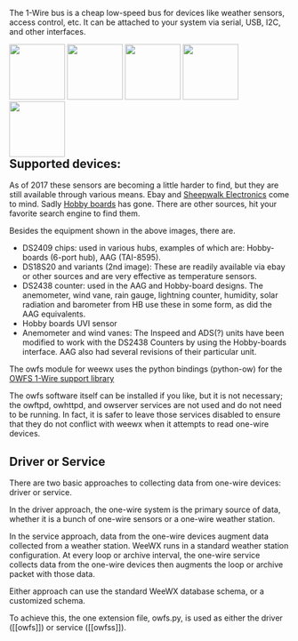 The 1-Wire bus is a cheap low-speed bus for devices like weather sensors, access control, etc. It can be attached to your system via serial, USB, I2C, and other interfaces.

<div style="float:right">
<img src="http://weewx.com/hardware/ow-ds9490r.png" width="100" />
<img src="http://weewx.com/hardware/ow-ds18b20.png" width="100" />
<img src="http://weewx.com/hardware/ow-inspeed-anemometer.png" width="100" />
<img src="http://weewx.com/hardware/ow-ads-anemometer.png" width="100" />
<img src="http://weewx.com/hardware/ow-soil-moisture-sensor.png" width="100" />
</div>

## Supported devices:
As of 2017 these sensors are becoming a little harder to find, but they are still available through various means. Ebay and [Sheepwalk Electronics](http://www.sheepwalkelectronics.co.uk) come to mind. Sadly [Hobby boards](http://www.hobbyboards.com/) has gone. There are other sources, hit your favorite search engine to find them.

Besides the equipment shown in the above images, there are.
* DS2409 chips: used in various hubs, examples of which are: Hobby-boards (6-port hub), AAG (TAI-8595).
* DS18S20 and variants (2nd image): These are readily available via ebay or other sources and are very effective as temperature sensors.
* DS2438 counter: used in the AAG and Hobby-board designs. The anemometer, wind vane, rain gauge, lightning counter, humidity, solar radiation and barometer from HB use these in some form, as did the AAG equivalents. 
* Hobby boards UVI sensor
* Anemometer and wind vanes: The Inspeed and ADS(?) units have been modified to work with the DS2438 Counters by using the Hobby-boards interface. AAG also had several revisions of their particular unit.   

The owfs module for weewx uses the python bindings (python-ow) for the [OWFS 1-Wire support library](http://owfs.org/)

The owfs software itself can be installed if you like, but it is not necessary; the owftpd, owhttpd, and owserver services are not used and do not need to be running.  In fact, it is safer to leave those services disabled to ensure that they do not conflict with weewx when it attempts to read one-wire devices.

## Driver or Service
There are two basic approaches to collecting data from one-wire devices: driver or service.

In the driver approach, the one-wire system is the primary source of data, whether it is a bunch of one-wire sensors or a one-wire weather station.

In the service approach, data from the one-wire devices augment data collected from a weather station. WeeWX runs in a standard weather station configuration. At every loop or archive interval, the one-wire service collects data from the one-wire devices then augments the loop or archive packet with those data.

Either approach can use the standard WeeWX database schema, or a customized schema.

To achieve this, the one extension file, owfs.py, is used as either the driver ([[owfs]]) or service ([[owfss]]).